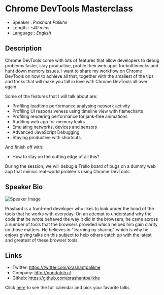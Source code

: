 Chrome DevTools Masterclass
========================

* Speaker   : *Prashant Palikhe*
* Length    : *~40 mins*
* Language  : *English*

Description
-----------

Chrome DevTools come with lots of features that allow developers to debug problems faster, stay productive, profile their web apps for bottlenecks and hunt down memory issues. I want to share my workflow on Chrome DevTools on how to achieve all that, together with the smallest of the tips and tricks that will make you fall in love with Chrome DevTools all over again.

Some of the features that I will talk about are:

- Profiling loadtime performance analysing network activity
- Profiling UI responsiveness using timeline view with flamecharts
- Profiling rendering performance for jank-free animations
- Auditing web app for memory leaks
- Emulating networks, devices and sensors
- Advanced JavaScript Debugging
- Staying productive with shortcuts

And finish off with:
- How to stay on the cutting edge of all this?

During the session, we will debug a Trello board of bugs on a dummy web app that mimics real-world problems using Chrome DevTools.

Speaker Bio
-----------

![Speaker Image](https://avatars2.githubusercontent.com/u/2657709?v=3&s=400)

Prashant is a front-end developer who likes to look under the hood of the tools that he works with everyday. On an attempt to understand why the code that he wrote behaved the way it did in the browsers, he came across a number of tools that the browsers provided which helped him gain clarity on those matters. He believes in "learning by sharing" which is why he enjoys giving talks on this subject to help others catch up with the latest and greatest of these browser tools.

Links
-----

* Twitter: https://twitter.com/prashantpalikhe
* Company: http://nondutch.nl
* Github: https://github.com/prashantpalikhe

Click [here][1] to see the full calendar and pick your favorite talks

[1]: https://pixels.camp/schedule/

